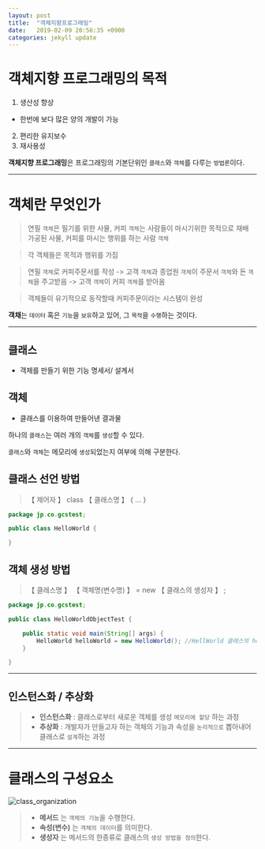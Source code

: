 ```yaml
---
layout: post
title:  "객체지향프로그래밍"
date:   2019-02-09 20:56:35 +0900
categories: jekyll update
---
```

# 객체지향 프로그래밍의 목적

 1. 생산성 향상
   * 한번에 보다 많은 양의 개발이 가능
 2. 편리한 유지보수
 3. 재사용성

 **객체지향 프로그래밍**은 프로그래밍의 기본단위인 `클래스`와 `객체`를 다루는 `방법론`이다.

---
  
  


# 객체란 무엇인가

>연필 `객체`은 필기를 위한 사물, 커피 `객체`는 사람들이 마시기위한 목적으로 재배 가공된 사물, 커피를 마시는 행위를 하는 사람 `객체`

>각 객체들은 목적과 행위를 가짐

>연필 `객체`로 커피주문서를 작성 -> 고객 `객체`과 종업원 `객체`이 주문서 `객체`와 돈 `객체`을 주고받음 -> 고객 `객체`이 커피 `객체`를 받아옴

>객체들이 유기적으로 동작할때 커피주문이라는 시스템이 완성



**객채**는 `데이터` 혹은 `기능`을 `보유`하고 있어, 그 `목적`을 `수행`하는 것이다.



---



## 클래스
  * 객체를 만들기 위한 기능 명세서/ 설계서

## 객체
 * 클래스를 이용하여 만들어낸 결과물

하나의 `클래스`는 여러 개의 `객체`를 `생성`할 수 있다.

`클래스`와 `객체`는 메모리에 `생성`되었는지 여부에 의해 구분한다.

## 클래스 선언 방법
> 【 제어자 】  class  【 클래스명 】  {    ...    }

```java
package jp.co.gcstest;

public class HelloWorld {

}
```

## 객체 생성 방법

> 【 클래스명 】  【 객체명(변수명) 】 = new 【 클래스의 생성자 】 ;

```java
package jp.co.gcstest;

public class HelloWorldObjectTest {

	public static void main(String[] args) {
		HelloWorld helloWorld = new HelloWorld(); //HellWorld 클래스의 helloWorld 객체가 메모리에 생성됨
	}

}
```

---


## 인스턴스화 / 추상화
> * **인스턴스화** : 클래스로부터 새로운 객체를 생성 `메모리에 할당` 하는 과정 
> * **추상화** : 개발자가 만들고자 하는 객체의 기능과 속성을 `논리적으로` 뽑아내어 클래스로 `설계`하는 과정 
  
---


# 클래스의 구성요소

![class_organization](https://user-images.githubusercontent.com/47468250/52521757-6c5e3600-2cbf-11e9-892a-087517fc404d.png)

> * __메서드__ 는 `객체의 기능`을 수행한다.
> * __속성(변수)__ 는 `객체의 데이터`를 의미한다.
> * __생성자__ 는 메서드의 한종류로 클래스의 `생성 방법을 정의`한다.


